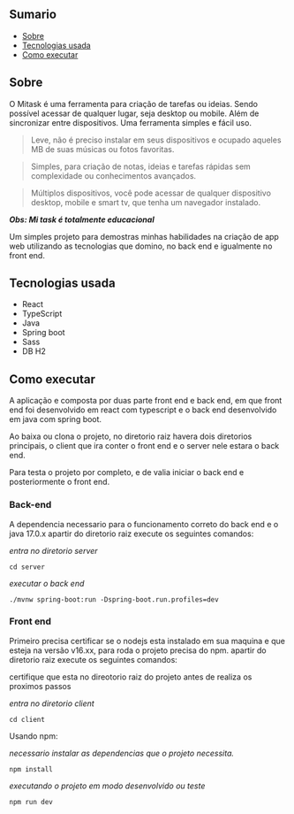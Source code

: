 ## Sumario
- [Sobre](#sobre)
- [Tecnologias usada](#tecnologias-usada)
- [Como executar](#como-executar)

## Sobre

O Mitask é uma ferramenta para criação de tarefas ou ideias. Sendo possível acessar de qualquer lugar, seja desktop ou mobile. Além de sincronizar entre dispositivos.
Uma ferramenta simples e fácil uso.

> Leve, não é preciso instalar em seus dispositivos e ocupado aqueles MB de suas músicas ou fotos favoritas.

> Simples, para criação de notas, ideias e tarefas rápidas sem complexidade ou conhecimentos avançados.

> Múltiplos dispositivos, você pode acessar de qualquer dispositivo desktop, mobile e smart tv, que tenha um navegador instalado.

***Obs: Mi task é totalmente educacional***

Um simples projeto para demostras minhas habilidades na criação de app web utilizando as tecnologias que domino, no back end e igualmente no front end.

## Tecnologias usada
- React
- TypeScript
- Java
- Spring boot
- Sass
- DB H2

## Como executar
A aplicação e composta por duas parte front end e back end, em que front end foi desenvolvido em react com typescript e o back end desenvolvido em java com spring boot.

Ao baixa ou clona o projeto, no diretorio raiz havera dois diretorios principais, o client que ira conter o front end e o server nele estara o back end.

Para testa o projeto por completo, e de valia iniciar o back end e posteriormente o front end.

### Back-end
A dependencia necessario para o funcionamento correto do back end e o java 17.0.x
apartir do diretorio raiz execute os seguintes comandos:

*entra no diretorio server*

```
cd server
```
*executar o back end*
```
./mvnw spring-boot:run -Dspring-boot.run.profiles=dev
```

### Front end
Primeiro precisa certificar se o nodejs esta instalado em sua maquina e que esteja na versão v16.xx, para roda o projeto precisa do npm.
apartir do diretorio raiz execute os seguintes comandos:

certifique que esta no direotorio raiz do projeto antes de realiza os proximos passos

*entra no diretorio client*

```
cd client
```

Usando npm:

*necessario instalar as dependencias que o projeto necessita.*

```
npm install
```
*executando o projeto em modo desenvolvido ou teste*
```
npm run dev
```
